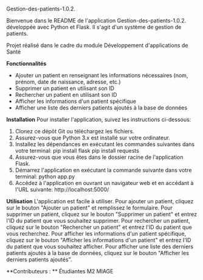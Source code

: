Gestion-des-patients-1.0.2.

Bienvenue dans le README de l'application Gestion-des-patients-1.0.2. développée avec Python et Flask. Il s'agit d'un système de gestion de patients.

Projet réalisé dans le cadre du module Développement d'applications de Santé

**Fonctionnalités**
   - Ajouter un patient en renseignant les informations nécessaires (nom, prénom, date de naissance, adresse, etc.)
   - Supprimer un patient en utilisant son ID
   - Rechercher un patient en utilisant son ID
   - Afficher les informations d'un patient spécifique
   - Afficher une liste des derniers patients ajoutés à la base de données

**Installation**
Pour installer l'application, suivez les instructions ci-dessous:
  1. Clonez ce dépôt Git ou téléchargez les fichiers.
  2. Assurez-vous que Python 3.x est installé sur votre ordinateur.
  3. Installez les dépendances en exécutant les commandes suivantes dans votre terminal:
      pip install flask
      pip install requests
  4. Assurez-vous que vous êtes dans le dossier racine de l'application Flask.
  5. Démarrez l'application en exécutant la commande suivante dans votre terminal:
      python app.py
  6. Accédez à l'application en ouvrant un navigateur web et en accédant à l'URL suivante:
      http://localhost:5000/
      
**Utilisation**
L'application est facile à utiliser. Pour ajouter un patient, cliquez sur le bouton "Ajouter un patient" et remplissez le formulaire. Pour supprimer un patient, cliquez sur le bouton "Supprimer un patient" et entrez l'ID du patient que vous souhaitez supprimer. Pour rechercher un patient, cliquez sur le bouton "Rechercher un patient" et entrez l'ID du patient que vous recherchez. Pour afficher les informations d'un patient spécifique, cliquez sur le bouton "Afficher les informations d'un patient" et entrez l'ID du patient que vous souhaitez afficher. Pour afficher une liste des derniers patients ajoutés à la base de données, cliquez sur le bouton "Afficher les derniers patients ajoutés".

**Contributeurs : ** 
Étudiantes M2 MIAGE
